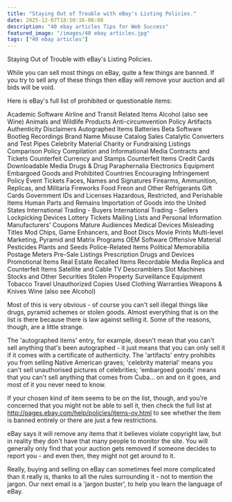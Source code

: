 ```yaml
---
title: "Staying Out of Trouble with eBay's Listing Policies."
date: 2025-12-07T18:50:16-08:00
description: "40 ebay articles Tips for Web Success"
featured_image: "/images/40 ebay articles.jpg"
tags: ["40 ebay articles"]
---
```


Staying Out of Trouble with eBay's Listing Policies.

While you can sell most things on eBay, quite a few things are banned. If you try to sell any of these things then eBay will remove your auction and all bids will be void.

Here is eBay's full list of prohibited or questionable items:

Academic Software
Airline and Transit Related Items
Alcohol (also see Wine)
Animals and Wildlife Products
Anti-circumvention Policy
Artifacts
Authenticity Disclaimers
Autographed Items
Batteries
Beta Software
Bootleg Recordings
Brand Name Misuse
Catalog Sales
Catalytic Converters and Test Pipes
Celebrity Material
Charity or Fundraising Listings
Comparison Policy
Compilation and Informational Media
Contracts and Tickets
Counterfeit Currency and Stamps
Counterfeit Items
Credit Cards
Downloadable Media
Drugs & Drug Paraphernalia
Electronics Equipment
Embargoed Goods and Prohibited Countries
Encouraging Infringement Policy
Event Tickets
Faces, Names and Signatures
Firearms, Ammunition, Replicas, and Militaria
Fireworks
Food
Freon and Other Refrigerants
Gift Cards
Government IDs and Licenses
Hazardous, Restricted, and Perishable Items
Human Parts and Remains
Importation of Goods into the United States
International Trading - Buyers
International Trading - Sellers
Lockpicking Devices
Lottery Tickets
Mailing Lists and Personal Information
Manufacturers' Coupons
Mature Audiences
Medical Devices
Misleading Titles
Mod Chips, Game Enhancers, and Boot Discs
Movie Prints
Multi-level Marketing, Pyramid and Matrix Programs
OEM Software
Offensive Material
Pesticides
Plants and Seeds
Police-Related Items
Political Memorabilia
Postage Meters
Pre-Sale Listings
Prescription Drugs and Devices
Promotional Items
Real Estate
Recalled Items
Recordable Media
Replica and Counterfeit Items
Satellite and Cable TV Descramblers
Slot Machines
Stocks and Other Securities
Stolen Property
Surveillance Equipment
Tobacco
Travel
Unauthorized Copies
Used Clothing
Warranties
Weapons & Knives
Wine (also see Alcohol)

Most of this is very obvious - of course you can't sell illegal things like drugs, pyramid schemes or stolen goods. Almost everything that is on the list is there because there is law against selling it. Some of the reasons, though, are a little strange.

The 'autographed items' entry, for example, doesn't mean that you can't sell anything that's been autographed - it just means that you can only sell it if it comes with a certificate of authenticity. The 'artifacts' entry prohibits you from selling Native American graves; 'celebrity material' means you can't sell unauthorised pictures of celebrities; 'embargoed goods' means that you can't sell anything that comes from Cuba… on and on it goes, and most of it you never need to know. 

If your chosen kind of item seems to be on the list, though, and you're concerned that you might not be able to sell it, then check the full list at http://pages.ebay.com/help/policies/items-ov.html to see whether the item is banned entirely or there are just a few restrictions.

eBay says it will remove any items that it believes violate copyright law, but in reality they don't have that many people to monitor the site. You will generally only find that your auction gets removed if someone decides to report you - and even then, they might not get around to it.

Really, buying and selling on eBay can sometimes feel more complicated than it really is, thanks to all the rules surrounding it - not to mention the jargon. Our next email is a 'jargon buster', to help you learn the language of eBay.
